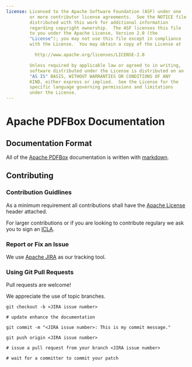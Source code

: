 ```yaml
---
license: Licensed to the Apache Software Foundation (ASF) under one
         or more contributor license agreements.  See the NOTICE file
         distributed with this work for additional information
         regarding copyright ownership.  The ASF licenses this file
         to you under the Apache License, Version 2.0 (the
         "License"); you may not use this file except in compliance
         with the License.  You may obtain a copy of the License at

           http://www.apache.org/licenses/LICENSE-2.0

         Unless required by applicable law or agreed to in writing,
         software distributed under the License is distributed on an
         "AS IS" BASIS, WITHOUT WARRANTIES OR CONDITIONS OF ANY
         KIND, either express or implied.  See the License for the
         specific language governing permissions and limitations
         under the License.
---
```

Apache PDFBox Documentation
===========================

Documentation Format
--------------------

All of the [Apache PDFBox](http://pdfbox.apache.org/) documentation is written with [markdown](http://daringfireball.net/projects/markdown/syntax). 

Contributing
------------

### Contribution Guidlines

As a minimum requirement all contributions shall have the [Apache License](http://www.apache.org/licenses/LICENSE-2.0.html#apply) header attached.

For larger contributions or if you are looking to contribute regulary we ask you to sign an [ICLA](http://www.apache.org/licenses/#clas).

### Report or Fix an Issue

We use [Apache JIRA](https://issues.apache.org/jira/browse/PDFBOX) as our tracking tool.

### Using Git Pull Requests

Pull requests are welcome!

We appreciate the use of topic branches.

    git checkout -b <JIRA issue number>

    # update enhance the documentation

    git commit -m "<JIRA issue number>: This is my commit message."

    git push origin <JIRA issue number>

    # issue a pull request from your branch <JIRA issue number>
    
    # wait for a committer to commit your patch
